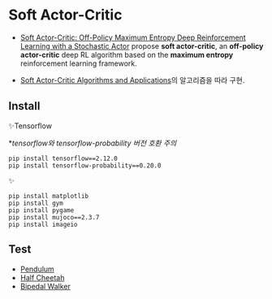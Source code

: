 # Soft Actor-Critic

- [Soft Actor-Critic: Off-Policy Maximum Entropy Deep Reinforcement Learning with a Stochastic Actor](https://arxiv.org/abs/1801.01290) propose **soft actor-critic**, an **off-policy** **actor-critic** deep RL algorithm based on the **maximum entropy** reinforcement learning framework. 

- [Soft Actor-Critic Algorithms and Applications](https://arxiv.org/abs/1812.05905)의 알고리즘을 따라 구현.



## Install

✨Tensorflow

**tensorflow와 tensorflow-probability 버전 호환 주의*
```
pip install tensorflow==2.12.0
pip install tensorflow-probability==0.20.0
```

✨
```
pip install matplotlib
pip install gym
pip install pygame
pip install mujoco==2.3.7
pip install imageio
```


## Test
- [Pendulum](https://www.gymlibrary.dev/environments/classic_control/pendulum/)
- [Half Cheetah](https://www.gymlibrary.dev/environments/mujoco/half_cheetah/)
- [Bipedal Walker](https://www.gymlibrary.dev/environments/box2d/bipedal_walker/)
